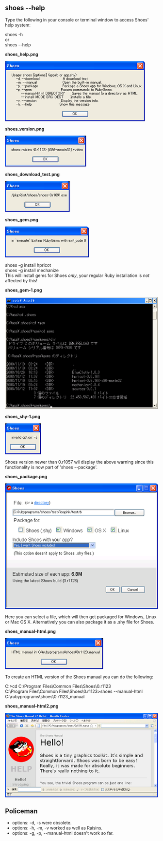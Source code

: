 shoes --help
------------

Type the following in your console or terminal window to access Shoes' help system: <br>

shoes -h <br>
or <br>
shoes --help <br>

**shoes\_help.png**

![shoes\_help.png](http://github.com/ashbb/shoes_tutorial_html/raw/master/images/shoes_help.png)


**shoes\_version.png**

![shoes\_version.png](http://github.com/ashbb/shoes_tutorial_html/raw/master/images/shoes_version.png)


**shoes\_download\_test.png**

![shoes\_download\_test.png](http://github.com/ashbb/shoes_tutorial_html/raw/master/images/shoes_download_test.png)


**shoes\_gem.png**

![shoes\_gem.png](http://github.com/ashbb/shoes_tutorial_html/raw/master/images/shoes_gem.png)

shoes -g install hpricot <br>
shoes -g install mechanize <br>
This will install gems for Shoes *only*, your regular Ruby installation is *not* affected by this! <br>

**shoes\_gem-1.png**

![shoes\_gem-1.png](http://github.com/ashbb/shoes_tutorial_html/raw/master/images/shoes_gem-1.png)


**shoes\_shy-1.png**

![shoes\_shy-1.png](http://github.com/ashbb/shoes_tutorial_html/raw/master/images/shoes_shy-1.png)

Shoes version newer than 0.r1057 wil display the above warning since this functionality is now part
of 'shoes --package'.


**shoes\_package.png**

![shoes\_package.png](http://github.com/ashbb/shoes_tutorial_html/raw/master/images/shoes_package.png)

Here you can select a file, which will then get packaged for Windows, Linux or Mac OS X. Alternatively
you can also package it as a .shy file for Shoes.


**shoes\_manual-html.png**

![shoes\_manual-html.png](http://github.com/ashbb/shoes_tutorial_html/raw/master/images/shoes_manual-html.png)

To create an HTML version of the Shoes manual you can do the following:

C:\>cd C:\Program Files\Common Files\Shoes\0.r1123 <br>
C:\Program Files\Common Files\Shoes\0.r1123>shoes --manual-html C:\rubyprograms\shoes\0.r1123\_manual <br>


**shoes\_manual-html2.png**

![shoes\_manual-html2.png](http://github.com/ashbb/shoes_tutorial_html/raw/master/images/shoes_manual-html2.png)


Policeman
---------

- options: -d, -s were obsolete.
- options: -h, -m, -v worked as well as Raisins.
- options: -g, -p, --manual-html doesn't work so far.

